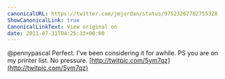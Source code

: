 ```yaml
---
canonicalURL: https://twitter.com/jmjordan/status/97523267702755328
ShowCanonicalLink: true
CanonicalLinkText: View original on
date: 2011-07-31T04:25:33+00:00
---
```

@pennypascal Perfect. I've been considering it for awhile. PS you are on my printer list. No pressure. [http://twitpic.com/5ym7qz](http://twitpic.com/5ym7qz)